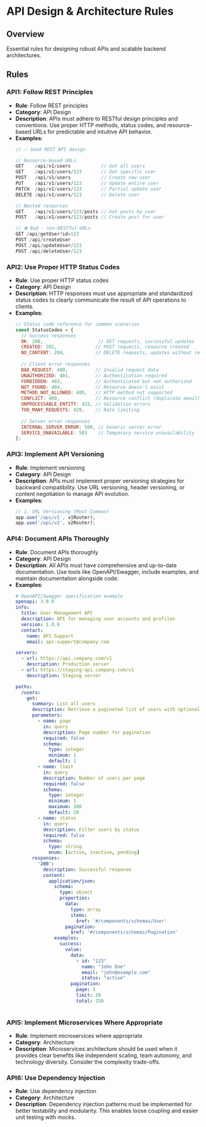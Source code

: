 # API Design & Architecture Rules

## Overview
Essential rules for designing robust APIs and scalable backend architectures.

## Rules

### API1: Follow REST Principles
- **Rule**: Follow REST principles
- **Category**: API Design
- **Description**: APIs must adhere to RESTful design principles and conventions. Use proper HTTP methods, status codes, and resource-based URLs for predictable and intuitive API behavior.
- **Examples**:
  ```javascript
  // ✅ Good REST API design
  
  // Resource-based URLs
  GET    /api/v1/users           // Get all users
  GET    /api/v1/users/123       // Get specific user
  POST   /api/v1/users           // Create new user
  PUT    /api/v1/users/123       // Update entire user
  PATCH  /api/v1/users/123       // Partial update user
  DELETE /api/v1/users/123       // Delete user
  
  // Nested resources
  GET    /api/v1/users/123/posts // Get posts by user
  POST   /api/v1/users/123/posts // Create post for user
  
  // ❌ Bad - non-RESTful URLs
  GET /api/getUser?id=123
  POST /api/createUser
  POST /api/updateUser/123
  POST /api/deleteUser/123
  
  ```

### API2: Use Proper HTTP Status Codes
- **Rule**: Use proper HTTP status codes
- **Category**: API Design
- **Description**: HTTP responses must use appropriate and standardized status codes to clearly communicate the result of API operations to clients.
- **Examples**:
  ```javascript
  // Status code reference for common scenarios
  const StatusCodes = {
    // Success responses
    OK: 200,                    // GET requests, successful updates
    CREATED: 201,              // POST requests, resource created
    NO_CONTENT: 204,           // DELETE requests, updates without response body
    
    // Client error responses
    BAD_REQUEST: 400,          // Invalid request data
    UNAUTHORIZED: 401,         // Authentication required
    FORBIDDEN: 403,            // Authenticated but not authorized
    NOT_FOUND: 404,            // Resource doesn't exist
    METHOD_NOT_ALLOWED: 405,   // HTTP method not supported
    CONFLICT: 409,             // Resource conflict (duplicate email)
    UNPROCESSABLE_ENTITY: 422, // Validation errors
    TOO_MANY_REQUESTS: 429,    // Rate limiting
    
    // Server error responses
    INTERNAL_SERVER_ERROR: 500, // Generic server error
    SERVICE_UNAVAILABLE: 503    // Temporary service unavailability
  };
  
  ```

### API3: Implement API Versioning
- **Rule**: Implement versioning
- **Category**: API Design
- **Description**: APIs must implement proper versioning strategies for backward compatibility. Use URL versioning, header versioning, or content negotiation to manage API evolution.
- **Examples**:
  ```javascript
  // 1. URL Versioning (Most Common)
  app.use('/api/v1', v1Router);
  app.use('/api/v2', v2Router);
  
  ```

### API4: Document APIs Thoroughly
- **Rule**: Document APIs thoroughly
- **Category**: API Design
- **Description**: All APIs must have comprehensive and up-to-date documentation. Use tools like OpenAPI/Swagger, include examples, and maintain documentation alongside code.
- **Examples**:
  ```yaml
  # OpenAPI/Swagger specification example
  openapi: 3.0.0
  info:
    title: User Management API
    description: API for managing user accounts and profiles
    version: 1.0.0
    contact:
      name: API Support
      email: api-support@company.com
  
  servers:
    - url: https://api.company.com/v1
      description: Production server
    - url: https://staging-api.company.com/v1
      description: Staging server
  
  paths:
    /users:
      get:
        summary: List all users
        description: Retrieve a paginated list of users with optional filtering
        parameters:
          - name: page
            in: query
            description: Page number for pagination
            required: false
            schema:
              type: integer
              minimum: 1
              default: 1
          - name: limit
            in: query
            description: Number of users per page
            required: false
            schema:
              type: integer
              minimum: 1
              maximum: 100
              default: 20
          - name: status
            in: query
            description: Filter users by status
            required: false
            schema:
              type: string
              enum: [active, inactive, pending]
        responses:
          '200':
            description: Successful response
            content:
              application/json:
                schema:
                  type: object
                  properties:
                    data:
                      type: array
                      items:
                        $ref: '#/components/schemas/User'
                    pagination:
                      $ref: '#/components/schemas/Pagination'
                examples:
                  success:
                    value:
                      data:
                        - id: "123"
                          name: "John Doe"
                          email: "john@example.com"
                          status: "active"
                      pagination:
                        page: 1
                        limit: 20
                        total: 150
     
  ```


### API5: Implement Microservices Where Appropriate
- **Rule**: Implement microservices where appropriate
- **Category**: Architecture
- **Description**: Microservices architecture should be used when it provides clear benefits like independent scaling, team autonomy, and technology diversity. Consider the complexity trade-offs.

### API6: Use Dependency Injection
- **Rule**: Use dependency injection
- **Category**: Architecture
- **Description**: Dependency injection patterns must be implemented for better testability and modularity. This enables loose coupling and easier unit testing with mocks.
